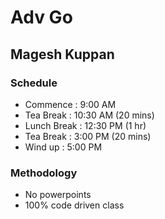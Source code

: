 # Adv Go #
## Magesh Kuppan ##

### Schedule ###
- Commence      : 9:00 AM
- Tea Break     : 10:30 AM (20 mins)
- Lunch Break   : 12:30 PM (1 hr)
- Tea Break     : 3:00 PM (20 mins)
- Wind up       : 5:00 PM 

### Methodology ###
- No powerpoints
- 100% code driven class

